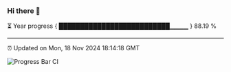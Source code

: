 ### Hi there 👋

⏳ Year progress { ██████████████████████████▁▁▁▁ } 88.19 %

---

⏰ Updated on Mon, 18 Nov 2024 18:14:18 GMT

![Progress Bar CI](https://github.com/Shyam-Makwana/GitHub-Actions-Demo/workflows/Progress%20Bar%20CI/badge.svg)
